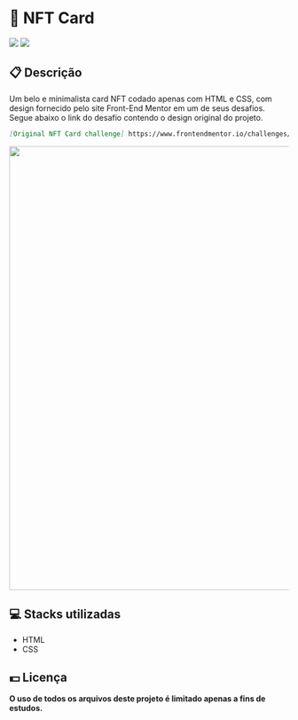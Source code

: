 <h1>👾 NFT Card</h1>
<div class="badges">
  <img src="https://img.shields.io/badge/html5-%23E34F26.svg?style=for-the-badge&logo=html5&logoColor=white">
  <img src="https://img.shields.io/badge/css3-%231572B6.svg?style=for-the-badge&logo=css3&logoColor=white">
</div>

<h2>📋 Descrição</h2>
<p>
    Um belo e minimalista card NFT codado apenas com HTML e CSS, com design fornecido pelo site Front-End Mentor
    em um de seus desafios. Segue abaixo o link do desafio contendo o design original do projeto.
</p>

```md
[Original NFT Card challenge] https://www.frontendmentor.io/challenges/nft-preview-card-component-SbdUL_w0U
```

<img width="800px" src="https://user-images.githubusercontent.com/105606295/193474316-3f03edc8-42b2-4200-90c5-f6e5b6c71769.png">


<h2> 💻 Stacks utilizadas</h2>
<ul>
  <li>HTML</li>
  <li>CSS</li>
</ul>

<h2> 💵 Licença</h2>
<p><b>O uso de todos os arquivos deste projeto é limitado apenas a fins de estudos.<b></p>
